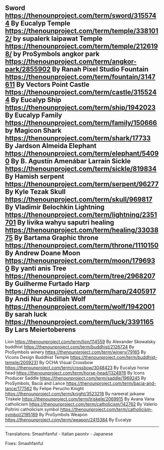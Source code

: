 ﻿Sword https://thenounproject.com/term/sword/3155744 By Eucalyp 
Temple https://thenounproject.com/term/temple/3381012/ by supalerk laipawat
Temple https://thenounproject.com/term/temple/2126198/ by ProSymbols
angkor park https://thenounproject.com/term/angkor-park/2855902 By Ranah Pixel Studio
Fountain https://thenounproject.com/term/fountain/3147611 By Vectors Point
Castle https://thenounproject.com/term/castle/3155244 By Eucalyp 
Ship https://thenounproject.com/term/ship/1942023 By Eucalyp 
Family https://thenounproject.com/term/family/150666 by Magicon
Shark https://thenounproject.com/term/shark/17733 By Jardson Almeida
Elephant https://thenounproject.com/term/elephant/54090 By B. Agustín Amenábar Larraín
Sickle https://thenounproject.com/term/sickle/819834 By Hamish 
serpent https://thenounproject.com/term/serpent/96277 By Kyle Tezak
Skull https://thenounproject.com/term/skull/969817 By Vladimir Belochkin
Lightning https://thenounproject.com/term/lightning/2351701 By livika wahyu saputri 
healing https://thenounproject.com/term/healing/3303875 By Bartama Graphic
throne https://thenounproject.com/term/throne/1110150 By Andrew Doane 
Moon https://thenounproject.com/term/moon/1796930 By yanti anis
Tree https://thenounproject.com/term/tree/2968207 By Guilherme Furtado
Harp https://thenounproject.com/term/harp/2405917 By Andi Nur Abdillah
Wolf https://thenounproject.com/term/wolf/1942001 By sarah
luck https://thenounproject.com/term/luck/3391165 By Lars Meiertoberens
---
Lion https://thenounproject.com/term/lion/114559
By Alexander Skowalsky
buddhist https://thenounproject.com/term/buddhist/2126724
By ProSymbols
winery https://thenounproject.com/term/winery/79165
By Vicons Design
Buddhist Temple https://thenounproject.com/term/buddhist-temple/2009231
By OCHA Visual
Crossbow https://thenounproject.com/term/crossbow/3048423
By Eucalyp 
horse head https://thenounproject.com/term/horse-head/1324976
By Icons Producer 
Saddle https://thenounproject.com/term/saddle/1969245
By ProSymbols,
Bacía and Lance https://thenounproject.com/term/bacia-and-lance/177562
By Felipe Perucho
Knight https://thenounproject.com/term/knight/3523218
By nareerat jaikaew
Triskele https://thenounproject.com/term/triskele/2069915
By Avana Vana
catholicism https://thenounproject.com/term/catholicism/142762
By Valerio Poltrini
catholicism symbol https://thenounproject.com/term/catholicism-symbol/2195189
By ProSymbols
Weapon https://thenounproject.com/term/weapon/2415384
By Eucalyp 

-------------------
Translations:
Smashfanful - Italian
paontv - Japanese

Fixes:
Smashfanful
